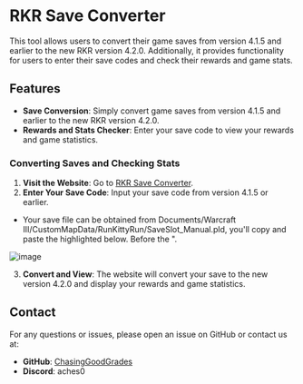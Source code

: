 # RKR Save Converter

This tool allows users to convert their game saves from version 4.1.5 and earlier to the new RKR version 4.2.0. Additionally, it provides functionality for users to enter their save codes and check their rewards and game stats.

## Features

- **Save Conversion**: Simply convert game saves from version 4.1.5 and earlier to the new RKR version 4.2.0.
- **Rewards and Stats Checker**: Enter your save code to view your rewards and game statistics.

### Converting Saves and Checking Stats

1. **Visit the Website**: Go to [RKR Save Converter](https://chasinggoodgrades.github.io/RKRSaveConverter).
2. **Enter Your Save Code**: Input your save code from version 4.1.5 or earlier.
 - Your save file can be obtained from Documents/Warcraft III/CustomMapData/RunKittyRun/SaveSlot_Manual.pld, you'll copy and paste the highlighted below. Before the ". 

![image](https://github.com/Chasinggoodgrades/RKRSaveConverter/assets/31477538/04b9aaa5-ea84-4521-9e1d-2e13b760d036)

3. **Convert and View**: The website will convert your save to the new version 4.2.0 and display your rewards and game statistics.

## Contact

For any questions or issues, please open an issue on GitHub or contact us at:

- **GitHub**: [ChasingGoodGrades](https://github.com/ChasingGoodGrades)
- **Discord**: aches0
